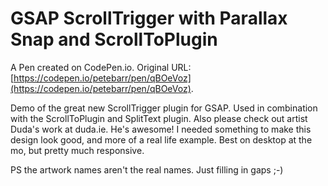 # GSAP ScrollTrigger with Parallax Snap and ScrollToPlugin

A Pen created on CodePen.io. Original URL: [https://codepen.io/petebarr/pen/qBOeVoz](https://codepen.io/petebarr/pen/qBOeVoz).

Demo of the great new ScrollTrigger plugin for GSAP. Used in combination with the ScrollToPlugin and SplitText plugin. Also please check out artist Duda's work at duda.ie. He's awesome! I needed something to make this design look good, and more of a real life example. Best on desktop at the mo, but pretty much responsive.

PS the artwork names aren't the real names. Just filling in gaps ;-) 